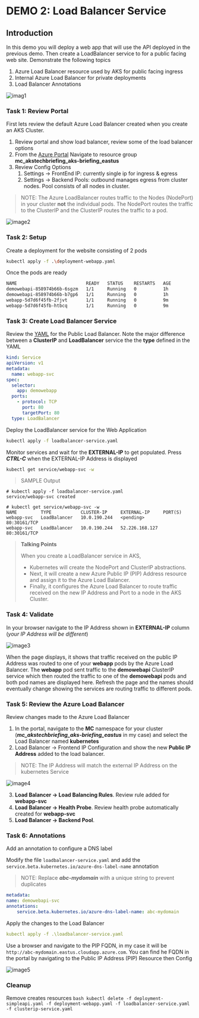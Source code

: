 # DEMO 2: Load Balancer Service

## Introduction
In this demo you will deploy a web app that will use the API deployed in the previous demo. Then create a LoadBalancer service to for a public facing web site. Demonstrate the following topics

1. Azure Load Balancer resource used by AKS for public facing ingress
1. Internal Azure Load Balancer for private deployments 
1. Load Balancer Annotations

  ![imag1](content/d2image01.png)

### Task 1: Review Portal
First lets review the default Azure Load Balancer created when you create an AKS Cluster. 

1. Review portal and show load balancer,  review some of the load balancer options
  1. From the [Azure Portal](https://portal.azure.com) Navigate to resource group **mc_akstechbriefing_aks-briefing_eastus**
  1. Review Config Options 
        1. Settings -> FrontEnd IP: currently single ip for ingress & egress
        1. Settings -> Backend Pools:  outbound manages egress from cluster nodes. Pool consists of all nodes in cluster.

>NOTE: The Azure LoadBalancer routes traffic to the Nodes (NodePort) in your cluster **not** the individual pods. The NodePort routes the traffic to the ClusterIP and the ClusterIP routes the traffic to a pod.

  ![image2](content/d2image02.png)

### Task 2: Setup 
Create a deployment for the website consisting of 2 pods

```bash
kubectl apply -f .\deployment-webapp.yaml
```
Once the pods are ready
```bash
NAME                          READY   STATUS    RESTARTS   AGE
demowebapi-858974b66b-6sgzm   1/1     Running   0          1h
demowebapi-858974b66b-b7gp6   1/1     Running   0          1h
webapp-5d7d6f45fb-2fjvt       1/1     Running   0          9m
webapp-5d7d6f45fb-htbcq       1/1     Running   0          9m
```

### Task 3: Create Load Balancer Service
Review the [YAML](loadbalancer-service.yaml) for the Public Load Balancer. Note the major difference between a **ClusterIP** and **LoadBalancer** service the the **type** defined in the YAML

```yaml
kind: Service
apiVersion: v1
metadata:
  name: webapp-svc
spec:
  selector:
    app: demowebapp
  ports:
    - protocol: TCP
      port: 80
      targetPort: 80
  type: LoadBalancer
```
Deploy the LoadBalancer service for the Web Application 
```bash
kubectl apply -f loadbalancer-service.yaml
```

Monitor services and wait for the **EXTERNAL-IP** to get populated.  Press ***CTRL-C*** when the EXTERNAL-IP Address is displayed

```bash
kubectl get service/webapp-svc -w 
```
>SAMPLE Output
```
# kubectl apply -f loadbalancer-service.yaml
service/webapp-svc created

# kubectl get service/webapp-svc -w
NAME         TYPE           CLUSTER-IP     EXTERNAL-IP     PORT(S)        
webapp-svc   LoadBalancer   10.0.190.244   <pending>       80:30161/TCP   
webapp-svc   LoadBalancer   10.0.190.244   52.226.168.127  80:30161/TCP
```
> **Talking Points**
>
>When you create a LoadBalancer service in AKS, 
>* Kubernetes will create the NodePort and ClusterIP abstractions. 
>* Next, it will create a new Azure Public IP (PIP) Address resource and assign it to the Azure Load Balancer.
>* Finally, it configures the Azure Load Balancer to route traffic received on the new IP Address and Port to a node in the AKS Cluster. 

### Task 4: Validate 
In your browser navigate to the IP Address shown in **EXTERNAL-IP** column (*your IP Address will be different*)

  ![image3](content/d2image03.png)

When the page displays, it shows that traffic received on the public IP Address was routed to one of your **webapp** pods by the Azure Load Balancer.  The **webapp** pod sent traffic to the **demowebapi** ClusterIP service which then routed the traffic to one of the **demowebapi** pods and both pod names are displayed here.  Refresh the page and the names should eventually change showing the services are routing traffic to different pods. 

### Task 5: Review the Azure Load Balancer 
Review changes made to the Azure Load Balancer 
  1. In the portal,  navigate to the **MC** namespace for your cluster (***mc_akstechbriefing_aks-briefing_eastus*** in my case) and select the Load Balancer named **kubernetes**
  1. Load Balancer -> Frontend IP Configuration and show the new **Public IP Address** added to the load balancer.  
  >NOTE: The IP Address will match the external IP Address on the kubernetes Service

  ![image4](content/d2image04.png)
  
  3. **Load Balancer -> Load Balancing Rules**. Review rule added for **webapp-svc**
  1. **Load Balancer -> Health Probe**. Review health probe automatically created for **webapp-svc**
  1. **Load Balancer -> Backend Pool**. 

### Task 6: Annotations 
  Add an annotation to configure a DNS label

  Modify the file `loadbalancer-service.yaml` and add the `service.beta.kubernetes.io/azure-dns-label-name` annotation

  >NOTE: Replace ***abc-mydomain*** with a unique string to prevent duplicates

  ```yaml
  metadata:
  name: demowebapi-svc
  annotations:
      service.beta.kubernetes.io/azure-dns-label-name: abc-mydomain
  ```

  Apply the changes to the Load Balancer
  ```yaml
  kubectl apply -f .\loadbalancer-service.yaml
  ```

  Use a browser and navigate to the PIP FQDN, in my case it will be `
http://abc-mydomain.eastus.cloudapp.azure.com`.  You can find he FQDN in the portal by navigating to the Public IP Address (PIP) Resource then Config

  ![image5](content/d2image05.png)

### Cleanup 

Remove creates resources
    ```bash
    kubectl delete -f deployment-simpleapi.yaml -f deployment-webapp.yaml -f loadbalancer-service.yaml -f clusterip-service.yaml
    ```
